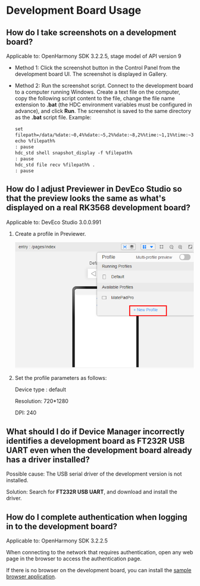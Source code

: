 # Development Board Usage

## How do I take screenshots on a development board?

Applicable to: OpenHarmony SDK 3.2.2.5, stage model of API version 9

- Method 1: Click the screenshot button in the Control Panel from the development board UI. The screenshot is displayed in Gallery.

- Method 2: Run the screenshot script. Connect to the development board to a computer running Windows. Create a text file on the computer, copy the following script content to the file, change the file name extension to **.bat** (the HDC environment variables must be configured in advance), and click **Run**. The screenshot is saved to the same directory as the **.bat** script file.
  Example:

  ```
  set filepath=/data/%date:~0,4%%date:~5,2%%date:~8,2%%time:~1,1%%time:~3,2%%time:~6,2%.png
  echo %filepath%
  : pause
  hdc_std shell snapshot_display -f %filepath%
  : pause
  hdc_std file recv %filepath% .
  : pause
  ```

## How do I adjust Previewer in DevEco Studio so that the preview looks the same as what's displayed on a real RK3568 development board?

Applicable to: DevEco Studio 3.0.0.991

1. Create a profile in Previewer.
   
   ![en-us_image_0000001361254285](figures/en-us_image_0000001361254285.png)

2. Set the profile parameters as follows:
   
   Device type : default
   
   Resolution: 720\*1280
   
   DPI: 240

## What should I do if Device Manager incorrectly identifies a development board as FT232R USB UART even when the development board already has a driver installed?

Possible cause: The USB serial driver of the development version is not installed.

Solution: Search for **FT232R USB UART**, and download and install the driver.

## How do I complete authentication when logging in to the development board?

Applicable to: OpenHarmony SDK 3.2.2.5

When connecting to the network that requires authentication, open any web page in the browser to access the authentication page.

If there is no browser on the development board, you can install the [sample browser application](https://gitee.com/openharmony/app_samples/tree/master/device/Browser).
